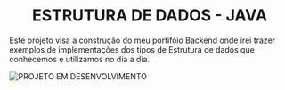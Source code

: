 <h1 align="center"> ESTRUTURA DE DADOS - JAVA </h1>

<p>Este projeto visa a construção do meu portifóio Backend onde irei trazer exemplos de implementações dos tipos de Estrutura de dados que conhecemos e utilizamos no dia a dia.</p>

![PROJETO EM DESENVOLVIMENTO](http://img.shields.io/static/v1?label=STATUS&message=EM%20DESENVOLVIMENTO&color=GREEN&style=for-the-badge)
